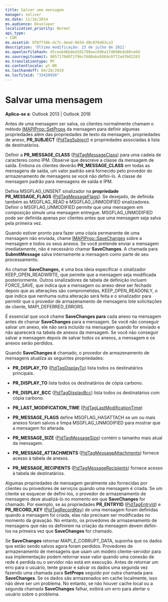 ```yaml
---
title: Salvar uma mensagem
manager: soliver
ms.date: 11/16/2014
ms.audience: Developer
localization_priority: Normal
api_type:
- COM
ms.assetid: 97bff16b-dc7c-4eed-8834-d0c076d83ca3
description: 'Última modificação: 23 de julho de 2011'
ms.openlocfilehash: d5ceeb46bded101700aec696a17d690bde80ce6d
ms.sourcegitcommit: 8657170d071f9bcf680aba50b9c07f2a4fb82283
ms.translationtype: MT
ms.contentlocale: pt-BR
ms.lasthandoff: 04/28/2019
ms.locfileid: "33420926"
---
```

# <a name="saving-a-message"></a>Salvar uma mensagem

  
  
**Aplica-se a**: Outlook 2013 | Outlook 2016 
  
Antes de uma mensagem ser salva, os clientes normalmente chamam o método [IMAPIProp::SetProps](imapiprop-setprops.md) da mensagem para definir algumas propriedades além das propriedades de texto da mensagem, propriedades de anexo, **PR_SUBJECT** ([PidTagSubject](pidtagsubject-canonical-property.md)) e propriedades associadas à lista de destinatários.
  
Definir a **PR_MESSAGE_CLASS** ([PidTagMessageClass](pidtagmessageclass-canonical-property.md)) para uma cadeia de caracteres como IPM. Observe que descreve a classe da mensagem de saída. Embora os clientes deverão **PR_MESSAGE_CLASS** em todas as mensagens de saída, um valor padrão será fornecido pelo provedor do armazenamento de mensagens se você não defini-lo. A classe de mensagem padrão para mensagens de saída é IPM. 
  
Defina MSGFLAG_UNSENT sinalizador na **propriedade PR_MESSAGE_FLAGS** ([PidTagMessageFlags](pidtagmessageflags-canonical-property.md)). Se desejado, de definida também as MSGFLAG_READ e MSGFLAG_UNMODIFIED sinalizadores. Definir o MSGFLAG_UNMODIFIED permite que uma mensagem em composição simule uma mensagem entregue. MSGFLAG_UNMODIFIED pode ser definida apenas por clientes antes que uma mensagem seja salva pela primeira vez. 
  
Quando estiver pronto para fazer uma cópia permanente de uma mensagem não enviada, chame [IMAPIProp::SaveChanges](imapiprop-savechanges.md) sobre a mensagem e todos os seus anexos. Se você pretende enviar a mensagem imediatamente, não é necessário chamar **SaveChanges**. A chamada para **SubmitMessage** salva internamente a mensagem como parte de seu processamento. 
  
Ao chamar **SaveChanges,** é uma boa ideia especificar o sinalizador KEEP_OPEN_READWRITE, que permite que a mensagem seja modificada posteriormente. Outros sinalizadores de tabela de definição incluem FORCE_SAVE, que indica que a mensagem ou anexo deve ser fechado depois que as alterações são comprometidas, KEEP_OPEN_READONLY, o que indica que nenhuma outra alteração será feita e o sinalizador para permitir que o provedor de armazenamento de mensagens lote solicitações de cliente, MAPI_DEFERRED_ERRORS.
  
É essencial que você chame **SaveChanges para** cada anexo na mensagem antes de chamar **SaveChanges** para a mensagem. Se você não conseguir salvar um anexo, ele não será incluído na mensagem quando for enviado e não aparecerá na tabela de anexos da mensagem. Se você não conseguir salvar a mensagem depois de salvar todos os anexos, a mensagem e os anexos serão perdidos. 
  
Quando **SaveChanges é** chamado, o provedor de armazenamento de mensagens atualiza as seguintes propriedades: 
  
- **PR_DISPLAY_TO** ([PidTagDisplayTo](pidtagdisplayto-canonical-property.md)) lista todos os destinatários principais.
    
- **PR_DISPLAY_TO** lista todos os destinatários de cópia carbono. 
    
- **PR_DISPLAY_BCC** ([PidTagDisplayBcc](pidtagdisplaybcc-canonical-property.md)) lista todos os destinatários com cópia carbono.
    
- **PR_LAST_MODIFICATION_TIME** ([PidTagLastModificationTime](pidtaglastmodificationtime-canonical-property.md))
    
- **PR_MESSAGE_FLAGS** define MSGFLAG_HASATTACH se um ou mais anexos foram salvos e limpa MSGFLAG_UNMODIFIED para mostrar que a mensagem foi alterada. 
    
- **PR_MESSAGE_SIZE** ([PidTagMessageSize](pidtagmessagesize-canonical-property.md)) contém o tamanho mais atual da mensagem.
    
- **PR_MESSAGE_ATTACHMENTS** ([PidTagMessageAttachments](pidtagmessageattachments-canonical-property.md)) fornece acesso à tabela de anexos.
    
- **PR_MESSAGE_RECIPIENTS** ([PidTagMessageRecipients](pidtagmessagerecipients-canonical-property.md)) fornece acesso à tabela de destinatários.
    
Algumas propriedades de mensagem geralmente são fornecidas por clientes ou provedores de serviços quando uma mensagem é criada. Se um cliente se esquecer de defini-los, o provedor de armazenamento de mensagens deve atualizá-lo no momento em que **SaveChanges** for chamado. Por exemplo, se as propriedades **PR_ENTRYID** ([PidTagEntryId](pidtagentryid-canonical-property.md)) e **PR_RECORD_KEY** ([PidTagRecordKey](pidtagrecordkey-canonical-property.md)) de uma mensagem foram definidas quando a mensagem foi criada, elas não precisam ser modificadas no momento da gravação. No entanto, os provedores de armazenamento de mensagens que não os definirem na criação da mensagem devem defini-los na primeira vez que **SaveChanges** for chamado. 
  
Se **SaveChanges** retornar MAPI_E_CORRUPT_DATA, suponha que os dados que estão sendo salvos agora foram perdidos. Provedores de armazenamento de mensagens que usam um modelo cliente-servidor para sua implementação podem retornar esse valor quando uma conexão de rede é perdida ou o servidor não está em execução. Antes de retornar um erro para o usuário, tente gravar e salvar os dados uma segunda vez fazendo uma chamada para **SetProps** seguido por outra chamada para **SaveChanges**. Se os dados são armazenados em cache localmente, isso não deve ser um problema. No entanto, se não houver cache local ou a segunda chamada **SaveChanges** falhar, exibirá um erro para alertar o usuário sobre o problema. 
  

